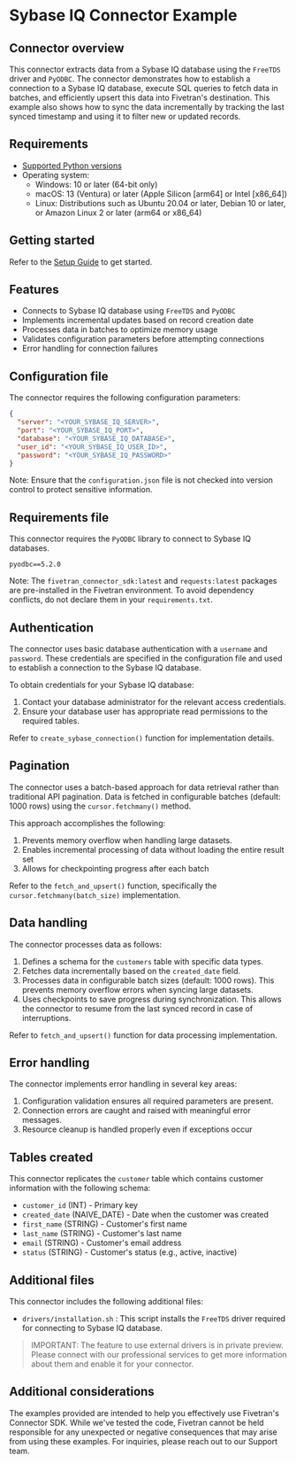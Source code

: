 # Sybase IQ Connector Example

## Connector overview

This connector extracts data from a Sybase IQ database using the `FreeTDS` driver and `PyODBC`. The connector demonstrates how to establish a connection to a Sybase IQ database, execute SQL queries to fetch data in batches, and efficiently upsert this data into Fivetran's destination. This example also shows how to sync the data incrementally by tracking the last synced timestamp and using it to filter new or updated records.

## Requirements

* [Supported Python versions](https://github.com/fivetran/fivetran_connector_sdk/blob/main/README.md#requirements)   
* Operating system:
  * Windows: 10 or later (64-bit only)
  * macOS: 13 (Ventura) or later (Apple Silicon [arm64] or Intel [x86_64])
  * Linux: Distributions such as Ubuntu 20.04 or later, Debian 10 or later, or Amazon Linux 2 or later (arm64 or x86_64)

## Getting started

Refer to the [Setup Guide](https://fivetran.com/docs/connectors/connector-sdk/setup-guide) to get started.

## Features

- Connects to Sybase IQ database using `FreeTDS` and `PyODBC`
- Implements incremental updates based on record creation date
- Processes data in batches to optimize memory usage
- Validates configuration parameters before attempting connections
- Error handling for connection failures

## Configuration file

The connector requires the following configuration parameters:

```json
{
  "server": "<YOUR_SYBASE_IQ_SERVER>",
  "port": "<YOUR_SYBASE_IQ_PORT>",
  "database": "<YOUR_SYBASE_IQ_DATABASE>",
  "user_id": "<YOUR_SYBASE_IQ_USER_ID>",
  "password": "<YOUR_SYBASE_IQ_PASSWORD>"
}
```

Note: Ensure that the `configuration.json` file is not checked into version control to protect sensitive information.

## Requirements file

This connector requires the `PyODBC` library to connect to Sybase IQ databases.

```
pyodbc==5.2.0
```

Note: The `fivetran_connector_sdk:latest` and `requests:latest` packages are pre-installed in the Fivetran environment. To avoid dependency conflicts, do not declare them in your `requirements.txt`.

## Authentication

The connector uses basic database authentication with a `username` and `password`. These credentials are specified in the configuration file and used to establish a connection to the Sybase IQ database.

To obtain credentials for your Sybase IQ database:

1. Contact your database administrator for the relevant access credentials.
2. Ensure your database user has appropriate read permissions to the required tables.

Refer to `create_sybase_connection()` function for implementation details.

## Pagination

The connector uses a batch-based approach for data retrieval rather than traditional API pagination. Data is fetched in configurable batches (default: 1000 rows) using the `cursor.fetchmany()` method.

This approach accomplishes the following:

1. Prevents memory overflow when handling large datasets.
2. Enables incremental processing of data without loading the entire result set
3. Allows for checkpointing progress after each batch

Refer to the `fetch_and_upsert()` function, specifically the `cursor.fetchmany(batch_size)` implementation.

## Data handling

The connector processes data as follows:

1. Defines a schema for the `customers` table with specific data types.
2. Fetches data incrementally based on the `created_date` field.
3. Processes data in configurable batch sizes (default: 1000 rows). This prevents memory overflow errors when syncing large datasets.
4. Uses checkpoints to save progress during synchronization. This allows the connector to resume from the last synced record in case of interruptions.

Refer to `fetch_and_upsert()` function for data processing implementation.

## Error handling

The connector implements error handling in several key areas:

1. Configuration validation ensures all required parameters are present.
2. Connection errors are caught and raised with meaningful error messages.
3. Resource cleanup is handled properly even if exceptions occur

## Tables created

This connector replicates the `customer` table which contains customer information with the following schema:

- `customer_id` (INT) - Primary key
- `created_date` (NAIVE_DATE) - Date when the customer was created
- `first_name` (STRING) - Customer's first name
- `last_name` (STRING) - Customer's last name
- `email` (STRING) - Customer's email address
- `status` (STRING) - Customer's status (e.g., active, inactive)

## Additional files

This connector includes the following additional files:

- `drivers/installation.sh` : This script installs the `FreeTDS` driver required for connecting to Sybase IQ database.
> IMPORTANT: The feature to use external drivers is in private preview. Please connect with our professional services to get more information about them and enable it for your connector.

## Additional considerations

The examples provided are intended to help you effectively use Fivetran's Connector SDK. While we've tested the code, Fivetran cannot be held responsible for any unexpected or negative consequences that may arise from using these examples. For inquiries, please reach out to our Support team.